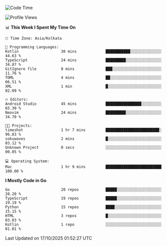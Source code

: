 <!--START_SECTION:waka-->
![Code Time](http://img.shields.io/badge/Code%20Time-101%20hrs%2011%20mins-blue)

![Profile Views](http://img.shields.io/badge/Profile%20Views-2-blue)

📊 **This Week I Spent My Time On** 

```text
🕑︎ Time Zone: Asia/Kolkata

💬 Programming Languages: 
Kotlin                   30 mins             ███████████░░░░░░░░░░░░░░   44.63 % 
TypeScript               24 mins             █████████░░░░░░░░░░░░░░░░   34.87 % 
GitIgnore file           8 mins              ███░░░░░░░░░░░░░░░░░░░░░░   11.76 % 
TOML                     4 mins              ██░░░░░░░░░░░░░░░░░░░░░░░   06.51 % 
XML                      1 min               █░░░░░░░░░░░░░░░░░░░░░░░░   02.09 % 

🔥 Editors: 
Android Studio           45 mins             ████████████████░░░░░░░░░   65.30 % 
Neovim                   24 mins             █████████░░░░░░░░░░░░░░░░   34.70 % 

🐱‍💻 Projects: 
timeshot                 1 hr 7 mins         ████████████████████████░   96.83 % 
sokuwaves                2 mins              █░░░░░░░░░░░░░░░░░░░░░░░░   03.12 % 
Unknown Project          0 secs              ░░░░░░░░░░░░░░░░░░░░░░░░░   00.05 % 

💻 Operating System: 
Mac                      1 hr 9 mins         █████████████████████████   100.00 % 
```

**I Mostly Code in Go** 

```text
Go                       20 repos            █████░░░░░░░░░░░░░░░░░░░░   20.20 % 
TypeScript               19 repos            █████░░░░░░░░░░░░░░░░░░░░   19.19 % 
Python                   15 repos            ████░░░░░░░░░░░░░░░░░░░░░   15.15 % 
HTML                     3 repos             █░░░░░░░░░░░░░░░░░░░░░░░░   03.03 % 
Kotlin                   1 repo              ░░░░░░░░░░░░░░░░░░░░░░░░░   01.01 % 
```




 Last Updated on 17/10/2025 01:52:27 UTC
<!--END_SECTION:waka-->
